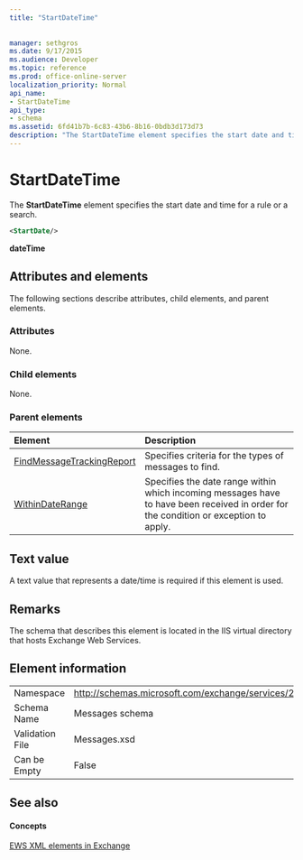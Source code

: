 ```yaml
---
title: "StartDateTime"
 
 
manager: sethgros
ms.date: 9/17/2015
ms.audience: Developer
ms.topic: reference
ms.prod: office-online-server
localization_priority: Normal
api_name:
- StartDateTime
api_type:
- schema
ms.assetid: 6fd41b7b-6c83-43b6-8b16-0bdb3d173d73
description: "The StartDateTime element specifies the start date and time for a rule or a search."
---
```


# StartDateTime

The **StartDateTime** element specifies the start date and time for a rule or a search. 
  
```XML
<StartDate/>
```

 **dateTime**
## Attributes and elements

The following sections describe attributes, child elements, and parent elements.
  
### Attributes

None.
  
### Child elements

None.
  
### Parent elements

|**Element**|**Description**|
|:-----|:-----|
|[FindMessageTrackingReport](findmessagetrackingreport.md) <br/> |Specifies criteria for the types of messages to find.  <br/> |
|[WithinDateRange](withindaterange.md) <br/> |Specifies the date range within which incoming messages have to have been received in order for the condition or exception to apply.  <br/> |
   
## Text value

 A text value that represents a date/time is required if this element is used. 
  
## Remarks

The schema that describes this element is located in the IIS virtual directory that hosts Exchange Web Services.
  
## Element information

|||
|:-----|:-----|
|Namespace  <br/> |http://schemas.microsoft.com/exchange/services/2006/messages  <br/> |
|Schema Name  <br/> |Messages schema  <br/> |
|Validation File  <br/> |Messages.xsd  <br/> |
|Can be Empty  <br/> |False  <br/> |
   
## See also

#### Concepts

[EWS XML elements in Exchange](ews-xml-elements-in-exchange.md)

